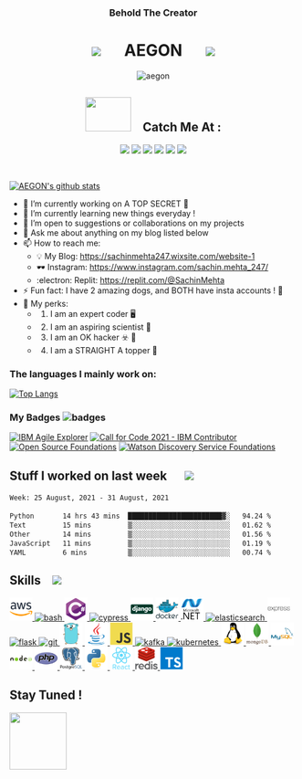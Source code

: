 <h3 align="center">Behold The Creator</h3>
<h1 align = "center"><img src = "http://msurguy.github.io/gifloopcoder.com/example1.gif" width = 70> &emsp; AEGON &emsp; <img src = "https://c.tenor.com/s4yHddWuaDIAAAAj/glasses-shades-on.gif" width = 60> </h1>
<p align="center"> <img src="https://komarev.com/ghpvc/?username=pemtajo" alt="aegon" /> </p> 

<h2 align="center"><img src="https://i.pinimg.com/originals/40/ef/a6/40efa606063d41c754b0a4a6c5de8df8.gif" height=60 width=80> &ensp; Catch Me At : </h2> 
<p align="center"><a href="https://open.spotify.com"><img src = "https://img.shields.io/badge/Spotify-1ED760?&style=for-the-badge&logo=spotify&logoColor=white"></a> <a href="https://www.youtube.com/channel/UC0YBmTdsB5Bxe10ux0XJJhQ"><img src = "https://img.shields.io/badge/YouTube-FF0000?style=for-the-badge&logo=youtube&logoColor=white"></a> <a href="https://www.instagram.com/sachin.mehta_247/"><img src = "https://img.shields.io/badge/Instagram-E4405F?style=for-the-badge&logo=instagram&logoColor=white"></a> <a href="https://github.com/AEGON247"><img src = "https://img.shields.io/badge/GitHub-100000?style=for-the-badge&logo=github&logoColor=white"></a> <a href="https://slack.com/intl/en-in/"><img src = "https://img.shields.io/badge/Slack-4A154B?style=for-the-badge&logo=slack&logoColor=white"></a> <a href="https://discord.com/"><img src = "https://img.shields.io/badge/Discord-7289DA?style=for-the-badge&logo=discord&logoColor=white"></a></p><br>

[![AEGON's github stats](https://github-readme-stats.vercel.app/api?username=AEGON247&count_private=true&show_icons=true&theme=radical&hide_rank=false)](https://github.com/AEGON247/github-readme-stats)

- 🔭 I’m currently working on A TOP SECRET 🤫
- 🌱 I’m currently learning new things everyday !
- 👯 I’m open to suggestions or collaborations on my projects 
- 💬 Ask me about anything on my blog listed below
- 📫 How to reach me: 
    - 💡 My Blog: https://sachinmehta247.wixsite.com/website-1
    - 🕶️ Instagram: https://www.instagram.com/sachin.mehta_247/
    - :electron: Replit: https://replit.com/@SachinMehta 
- ⚡ Fun fact: I have 2 amazing dogs, and BOTH have insta accounts ! 🤣
- 🧠 My perks: 
    - 1) I am an expert coder 🖥️
    - 2) I am an aspiring scientist 🔬 
    - 3) I am an OK hacker ☣️ 🤫
    - 4) I am a STRAIGHT A topper 💯

### The languages I mainly work on: 
[![Top Langs](https://github-readme-stats.vercel.app/api/top-langs/?username=AEGON247&layout=compact)](https://github.com/anuraghazra/github-readme-stats)

### My Badges   <img src = "https://cdn.dribbble.com/users/20079/screenshots/3209122/award.gif" height = 40 width = 60 alt = "badges">
<!--START_SECTION:badges-->

[![IBM Agile Explorer](https://images.credly.com/size/110x110/images/a972f054-be07-4845-85c7-95c8d11852f5/IBM-Agile-Explorer.png)](http://www.credly.com/badges/900a2dc6-5f67-4cde-960d-e40c49d5ea16 "IBM Agile Explorer")
[![Call for Code 2021 - IBM Contributor](https://images.credly.com/size/110x110/images/9ed3a9b0-4b18-47d0-849a-9992acab022a/Call-for-code-2021.png)](http://www.credly.com/badges/b65fd1d2-35e6-44d3-95db-eb4f780ace59 "Call for Code 2021 - IBM Contributor")
[![Open Source Foundations](https://images.credly.com/size/110x110/images/3f393dd4-e8e0-4fef-a424-c9f1d1f3ba97/Open_Source_Foundations.png)](http://www.credly.com/badges/9ce6f29d-3653-438e-b4f1-cdfb304e1f8a "Open Source Foundations")
[![Watson Discovery Service Foundations](https://images.credly.com/size/110x110/images/edeaee50-64ff-42f0-a872-f4e2119ed463/Watson_Discovery_Service_-_Foundations.png)](http://www.credly.com/badges/06796b84-6cb6-40ea-9853-b4b8843e65da "Watson Discovery Service Foundations")
<!--END_SECTION:badges-->

<h2> Stuff I worked on last week &emsp; <img src = "https://media1.giphy.com/media/JZ40cnfnN11KycrvMF/giphy.gif?cid=ecf05e47a0n3gi1bfqntqmob8g9aid1oyj2wr3ds3mg700bl&rid=giphy.gif" width = 80> </h2>


<!--START_SECTION:waka-->
```text
Week: 25 August, 2021 - 31 August, 2021

Python       14 hrs 43 mins  ███████████████████████▓░   94.24 % 
Text         15 mins         ▒░░░░░░░░░░░░░░░░░░░░░░░░   01.62 % 
Other        14 mins         ▒░░░░░░░░░░░░░░░░░░░░░░░░   01.56 % 
JavaScript   11 mins         ▒░░░░░░░░░░░░░░░░░░░░░░░░   01.19 % 
YAML         6 mins          ▒░░░░░░░░░░░░░░░░░░░░░░░░   00.74 % 
```
<!--END_SECTION:waka-->

<h2> Skills &ensp; <img src = "https://media2.giphy.com/media/QssGEmpkyEOhBCb7e1/giphy.gif?cid=ecf05e47a0n3gi1bfqntqmob8g9aid1oyj2wr3ds3mg700bl&rid=giphy.gif" width = 32> </h2>

<p align="left"> <a href="https://aws.amazon.com" target="_blank"> <img src="https://raw.githubusercontent.com/devicons/devicon/master/icons/amazonwebservices/amazonwebservices-original-wordmark.svg" alt="aws" width="40" height="40"/> </a> <a href="https://www.gnu.org/software/bash/" target="_blank"> <img src="https://www.vectorlogo.zone/logos/gnu_bash/gnu_bash-icon.svg" alt="bash" width="40" height="40"/> </a> <a href="https://www.w3schools.com/cs/" target="_blank"> <img src="https://raw.githubusercontent.com/devicons/devicon/master/icons/csharp/csharp-original.svg" alt="csharp" width="40" height="40"/> </a> <a href="https://www.cypress.io" target="_blank"> <img src="https://raw.githubusercontent.com/simple-icons/simple-icons/6e46ec1fc23b60c8fd0d2f2ff46db82e16dbd75f/icons/cypress.svg" alt="cypress" width="40" height="40"/> </a> <a href="https://www.djangoproject.com/" target="_blank"> <img src="https://raw.githubusercontent.com/devicons/devicon/master/icons/django/django-original.svg" alt="django" width="40" height="40"/> </a> <a href="https://www.docker.com/" target="_blank"> <img src="https://raw.githubusercontent.com/devicons/devicon/master/icons/docker/docker-original-wordmark.svg" alt="docker" width="40" height="40"/> </a> <a href="https://dotnet.microsoft.com/" target="_blank"> <img src="https://raw.githubusercontent.com/devicons/devicon/master/icons/dot-net/dot-net-original-wordmark.svg" alt="dotnet" width="40" height="40"/> </a> <a href="https://www.elastic.co" target="_blank"> <img src="https://www.vectorlogo.zone/logos/elastic/elastic-icon.svg" alt="elasticsearch" width="40" height="40"/> </a> <a href="https://expressjs.com" target="_blank"> <img src="https://raw.githubusercontent.com/devicons/devicon/master/icons/express/express-original-wordmark.svg" alt="express" width="40" height="40"/> </a> <a href="https://flask.palletsprojects.com/" target="_blank"> <img src="https://www.vectorlogo.zone/logos/pocoo_flask/pocoo_flask-icon.svg" alt="flask" width="40" height="40"/> </a> <a href="https://git-scm.com/" target="_blank"> <img src="https://www.vectorlogo.zone/logos/git-scm/git-scm-icon.svg" alt="git" width="40" height="40"/> </a> <a href="https://golang.org" target="_blank"> <img src="https://raw.githubusercontent.com/devicons/devicon/master/icons/go/go-original.svg" alt="go" width="40" height="40"/> </a> <a href="https://www.java.com" target="_blank"> <img src="https://raw.githubusercontent.com/devicons/devicon/master/icons/java/java-original.svg" alt="java" width="40" height="40"/> </a> <a href="https://developer.mozilla.org/en-US/docs/Web/JavaScript" target="_blank"> <img src="https://raw.githubusercontent.com/devicons/devicon/master/icons/javascript/javascript-original.svg" alt="javascript" width="40" height="40"/> </a> <a href="https://kafka.apache.org/" target="_blank"> <img src="https://www.vectorlogo.zone/logos/apache_kafka/apache_kafka-icon.svg" alt="kafka" width="40" height="40"/> </a> <a href="https://kubernetes.io" target="_blank"> <img src="https://www.vectorlogo.zone/logos/kubernetes/kubernetes-icon.svg" alt="kubernetes" width="40" height="40"/> </a> <a href="https://www.linux.org/" target="_blank"> <img src="https://raw.githubusercontent.com/devicons/devicon/master/icons/linux/linux-original.svg" alt="linux" width="40" height="40"/> </a> <a href="https://www.mongodb.com/" target="_blank"> <img src="https://raw.githubusercontent.com/devicons/devicon/master/icons/mongodb/mongodb-original-wordmark.svg" alt="mongodb" width="40" height="40"/> </a> <a href="https://www.mysql.com/" target="_blank"> <img src="https://raw.githubusercontent.com/devicons/devicon/master/icons/mysql/mysql-original-wordmark.svg" alt="mysql" width="40" height="40"/> </a> <a href="https://nodejs.org" target="_blank"> <img src="https://raw.githubusercontent.com/devicons/devicon/master/icons/nodejs/nodejs-original-wordmark.svg" alt="nodejs" width="40" height="40"/> </a> <a href="https://www.php.net" target="_blank"> <img src="https://raw.githubusercontent.com/devicons/devicon/master/icons/php/php-original.svg" alt="php" width="40" height="40"/> </a> <a href="https://www.postgresql.org" target="_blank"> <img src="https://raw.githubusercontent.com/devicons/devicon/master/icons/postgresql/postgresql-original-wordmark.svg" alt="postgresql" width="40" height="40"/> </a>  <a href="https://www.python.org" target="_blank"> <img src="https://raw.githubusercontent.com/devicons/devicon/master/icons/python/python-original.svg" alt="python" width="40" height="40"/> </a> <a href="https://reactjs.org/" target="_blank"> <img src="https://raw.githubusercontent.com/devicons/devicon/master/icons/react/react-original-wordmark.svg" alt="react" width="40" height="40"/> </a> <a href="https://redis.io" target="_blank"> <img src="https://raw.githubusercontent.com/devicons/devicon/master/icons/redis/redis-original-wordmark.svg" alt="redis" width="40" height="40"/> </a>  <a href="https://www.typescriptlang.org/" target="_blank"> <img src="https://raw.githubusercontent.com/devicons/devicon/master/icons/typescript/typescript-original.svg" alt="typescript" width="40" height="40"/> </a> </p>


## Stay Tuned !
<a href = "https://sachinmehta247.wixsite.com/website-1"><img src = "https://s-media-cache-ak0.pinimg.com/originals/1b/22/7c/1b227c3f68273bba422016a0d9c42914.gif" width = 100, height = 100></a>


